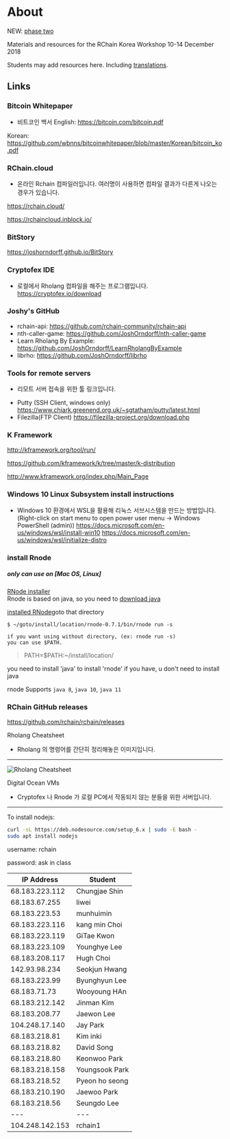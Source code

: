 About
======

NEW: [phase two](phaseTwo.md)

Materials and resources for the RChain Korea Workshop 10-14 December 2018

Students may add resources here. Including [translations](translations.md).

Links
-------------------
### Bitcoin Whitepaper
- 비트코인 백서
English: https://bitcoin.com/bitcoin.pdf

Korean: https://github.com/wbnns/bitcoinwhitepaper/blob/master/Korean/bitcoin_ko.pdf

### RChain.cloud
- 온라인 Rchain 컴파일러입니다. 여러명이 사용하면 컴파일 결과가 다른게 나오는 경우가 있습니다.

https://rchain.cloud/

https://rchaincloud.inblock.io/

### BitStory
https://joshorndorff.github.io/BitStory

### Cryptofex IDE
- 로컬에서 Rholang 컴파일을 해주는 프로그램입니다.
https://cryptofex.io/download

### Joshy's GitHub
* rchain-api: https://github.com/rchain-community/rchain-api
* nth-caller-game: https://github.com/JoshOrndorff/nth-caller-game
* Learn Rholang By Example: https://github.com/JoshOrndorff/LearnRholangByExample
* librho: https://github.com/JoshOrndorff/librho

### Tools for remote servers
- 리모트 서버 접속을 위한 툴 링크입니다.
* Putty (SSH Client, windows only) https://www.chiark.greenend.org.uk/~sgtatham/putty/latest.html
* Filezilla(FTP Client) https://filezilla-project.org/download.php

### K Framework
http://kframework.org/tool/run/

https://github.com/kframework/k/tree/master/k-distribution

http://www.kframework.org/index.php/Main_Page

### Windows 10 Linux Subsystem install instructions
- Windows 10 환경에서 WSL을 활용해 리눅스 서브시스템을 만드는 방법입니다.
(Right-click on start menu to open power user menu -> Windows PowerShell (admin))
https://docs.microsoft.com/en-us/windows/wsl/install-win10
https://docs.microsoft.com/en-us/windows/wsl/initialize-distro

### install Rnode
##### only can use on [Mac OS, Linux] 
[RNode installer](https://developer.rchain.coop/)  
Rnode is based on java, so you need to [download java](https://www.java.com/ko/download/mac_download.jsp)  

[installed RNode](https://developer.rchain.coop/)goto that directory 

```
$ ~/goto/install/location/rnode-0.7.1/bin/rnode run -s

if you want using without directory, (ex: rnode run -s)
you can use $PATH.
```
> PATH=$PATH:~/install/location/

you need to install 'java' to install 'rnode'
if you have, u don't need to install java  

rnode Supports `java 8`, `java 10`, `java 11` 

### RChain GitHub releases
https://github.com/rchain/rchain/releases

Rholang Cheatsheet
- Rholang 의 명령어를 간단히 정리해놓은 이미지입니다.
------------------
![Rholang Cheatsheet](RholangCheatSheet.png)

Digital Ocean VMs  
- Cryptofex 나 Rnode 가 로컬 PC에서 작동되지 않는 분들을 위한 서버입니다.
------------------
To install nodejs:
```bash
curl -sL https://deb.nodesource.com/setup_6.x | sudo -E bash -
sudo apt install nodejs
```

username: rchain

password: ask in class


| IP Address | Student |
| --- | --- |
| 68.183.223.112 | Chungjae Shin |
| 68.183.67.255 | liwei |
| 68.183.223.53 | munhuimin |
| 68.183.223.116 | kang min Choi |
| 68.183.223.119 | GiTae Kwon |
| 68.183.223.109 | Younghye Lee |
| 68.183.208.117 | Hugh Choi |
| 142.93.98.234 | Seokjun Hwang |
| 68.183.223.99 | Byunghyun Lee |
| 68.183.71.73 | Wooyoung HAn |
| 68.183.212.142 | Jinman Kim |
| 68.183.208.77 | Jaewon Lee |
| 104.248.17.140 | Jay Park |
| 68.183.218.81 | Kim inki |
| 68.183.218.82 | David Song |
| 68.183.218.80 | Keonwoo Park |
| 68.183.218.158 | Youngsook Park |
| 68.183.218.52 | Pyeon ho seong |
| 68.183.210.190 | Jaewoo Park |
| 68.183.218.56 | Seungdo Lee |
| --- | --- |
| 104.248.142.153 | rchain1 |
